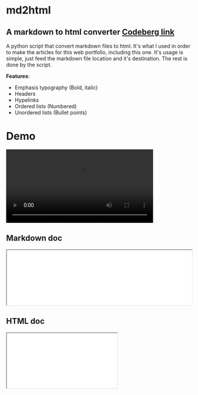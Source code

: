 # md2html

**A markdown to html converter**
[Codeberg link](https://codeberg.org/alfobo/md2html)
---

A python script that convert markdown files to html. It's what I used in order to make the articles for this web portfolio, including this one. It's usage is simple, just feed the markdown file location and it's destination. The rest is done by the script.

**Features**:
- Emphasis typography (Bold, italic)
- Headers
- Hypelinks
- Ordered lists (Numbered)
- Unordered lists (Bullet points)

# Demo

<video controls="" width="400">
  <source src="assets\md2htmldemo.mp4" type="video/mp4">
</video>

## Markdown doc
<iframe type="text/markdown" src="md2htmldemo.md" style="background: rgb(245,245,245);" width="100%"></iframe>

## HTML doc
<iframe id="page" src="md2htmldemo.html"></iframe>